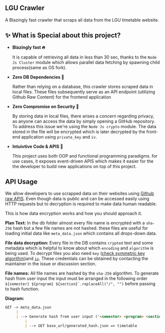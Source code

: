 ## LGU Crawler

A Blazingly fast crawler that scraps all data from the LGU timetable website.

## ✨ What is Special about this project?

- **Blazingly fast 🔥**

  It is capable of retrieving all data in less than 30 sec, thanks to the `Node Js Cluster` module which allows parallel data fetching by spawning child process(same as OS fork).

- **Zero DB Dependencies 🧠**

  Rather than relying on a database, this crawler stores scraped data in local files. These files subsequently serve as an API endpoint (utilizing Github Raw Content) for the frontend application

- **Zero Compromise on Security 🔐**

  By storing data in local files, there arises a concern regarding privacy, as anyone can access the data by simply opening a GitHub repository. To address this issue we're using the `Node Js crypto` module. The data stored in the file will be encrypted which is later decrypted by the front-end application using `private_key` and `iv`.

- **Intuivtive Code & APIS 🦄**

  This project uses both OOP and functional programming paradigms. for use cases, it exposes event-driven APIS which makes it easier for the the developer to build new applications on top of this project.

## API Usage

We allow developers to use scrapped data on their websites using [Github raw APIS](https://docs.github.com/en/rest/repos/contents?apiVersion=2022-11-28). Even though data is public and can be accessed easily using HTTP requests but to decryption is required to make data human readable.

This is how data encryption works and how you should approach it.

**Plan Text:** In the db folder almost every file name is encrypted with a `sha-256` hash but a few file names are not hashed. these files are useful for loading initial data like `meta_data.json` which contains all drops-down data.

**File data decryption:** Every file in the DB contains `crypted` text and some metadata which is helpful to know about which `encoding` and `algorithm` is being used. To decrypt files you also need `key` ([check symmetric key algorithm](https://en.wikipedia.org/wiki/Symmetric-key_algorithm))and [`iv`](https://en.wikipedia.org/wiki/Initialization_vector). These credentials can be obtained by contacting the maintainer in the issue or discussion section.

**File names:** All file names are hashed by the `sha-256` algorithm. To generate hash from user input the input must be arranged in the following order ``${semester} ${program} ${section}`.replaceAll("/", "")`` before passing to hash function.

**Diagram:**

```md
GET -> meta_data.json
     |
     | --> Generate hash from user input ('<semester> <program> <section>'.replaceAll('/', ''))
         |
         | --> GET base_url/generated_hash.json => timetable
```


